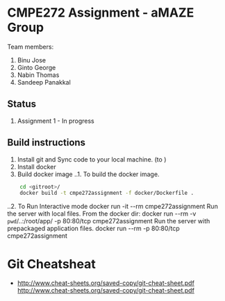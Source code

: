 # CMPE272 Assignment - aMAZE Group

Team members: 
1. Binu Jose
2. Ginto George
3. Nabin Thomas
4. Sandeep Panakkal

## Status

1. Assignment 1 - In progress

## Build instructions
1. Install git and Sync code to your local machine. (to <gitroot>)
2. Install docker
3. Build docker image
..1. To build the docker image.
```bash
    cd <gitroot>/ 
    docker build -t cmpe272assignment -f docker/Dockerfile .
```

..2. To Run 
 Interactive mode
    docker run -it --rm cmpe272assignment
 Run the server with local files. 
    From the docker dir: 
        docker run  --rm -v `pwd`/..:/root/app/ -p 80:80/tcp cmpe272assignment
        Run the server with prepackaged application files. 
        docker run  --rm  -p 80:80/tcp cmpe272assignment

# Git Cheatsheat
- http://www.cheat-sheets.org/saved-copy/git-cheat-sheet.pdf
http://www.cheat-sheets.org/saved-copy/git-cheat-sheet.pdf
